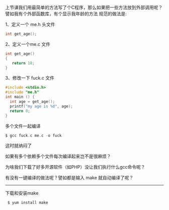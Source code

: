 上节课我们用最简单的方法写了个C程序，那么如果把一些方法放到外部调用呢？譬如我有个外部函数库，有个显示我年龄的方法 规范的做法是:

1、定义一个 me.h 头文件

```c
int get_age();
```

2、定义一个me.c 文件

```c
int get_age()
{
   return 18;
}
```

3、修改一下 fuck.c 文件

```c
#include <stdio.h>
#include "me.h"
int main () {
  int age = get_age();
  printf("my age is %d", age);
  return 0;
}
```

多个文件一起编译

```c
$ gcc fuck.c me.c -o fuck
```

这时就纳闷了

如果有多个依赖多个文件每次编译起来岂不是很麻烦？

为啥我们下载了好多开源软件（如PHP）没让我们执行什么gcc命令呢？

有没有一键编译的做法呢？譬如都是输入 make  就自动编译了呢？

---

下载和安装make

```
 $ yum install make
```



